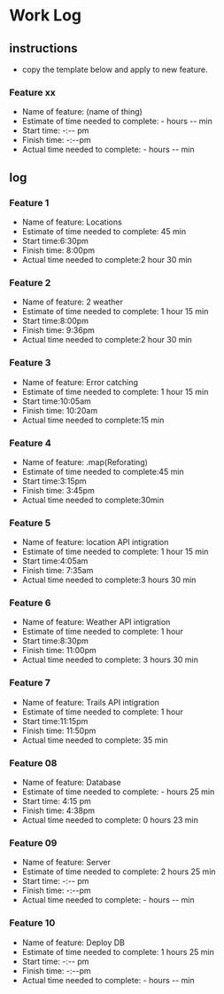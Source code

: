 # Work Log

## instructions

* copy the template below and apply to new feature.

### Feature xx

* Name of feature: (name of thing)
* Estimate of time needed to complete: - hours -- min
* Start time: -:-- pm
* Finish time: -:--pm
* Actual time needed to complete: - hours -- min

## log

### Feature 1

* Name of feature: Locations
* Estimate of time needed to complete: 45 min
* Start time:6:30pm
* Finish time: 8:00pm
* Actual time needed to complete:2 hour 30 min

### Feature 2

* Name of feature: 2 weather
* Estimate of time needed to complete: 1 hour 15 min
* Start time:8:00pm
* Finish time: 9:36pm
* Actual time needed to complete:2 hour 30 min

### Feature 3

* Name of feature: Error catching
* Estimate of time needed to complete: 1 hour 15 min
* Start time:10:05am
* Finish time: 10:20am
* Actual time needed to complete:15 min

### Feature 4

* Name of feature: .map(Reforating)
* Estimate of time needed to complete:45 min
* Start time:3:15pm
* Finish time: 3:45pm
* Actual time needed to complete:30min

### Feature 5

* Name of feature: location API intigration
* Estimate of time needed to complete: 1 hour 15 min
* Start time:4:05am
* Finish time: 7:35am
* Actual time needed to complete:3 hours 30 min

### Feature 6

* Name of feature: Weather API intigration
* Estimate of time needed to complete: 1 hour
* Start time:8:30pm
* Finish time: 11:00pm
* Actual time needed to complete: 3 hours 30 min

### Feature 7

* Name of feature: Trails API intigration
* Estimate of time needed to complete: 1 hour
* Start time:11:15pm
* Finish time: 11:50pm
* Actual time needed to complete: 35 min

### Feature 08

* Name of feature: Database
* Estimate of time needed to complete: - hours 25 min
* Start time: 4:15 pm
* Finish time: 4:38pm
* Actual time needed to complete: 0 hours 23 min

### Feature 09

* Name of feature: Server
* Estimate of time needed to complete: 2 hours 25 min
* Start time: -:-- pm
* Finish time: -:--pm
* Actual time needed to complete: - hours -- min

### Feature 10

* Name of feature: Deploy DB
* Estimate of time needed to complete: 1 hours 25 min
* Start time: -:-- pm
* Finish time: -:--pm
* Actual time needed to complete: - hours -- min
